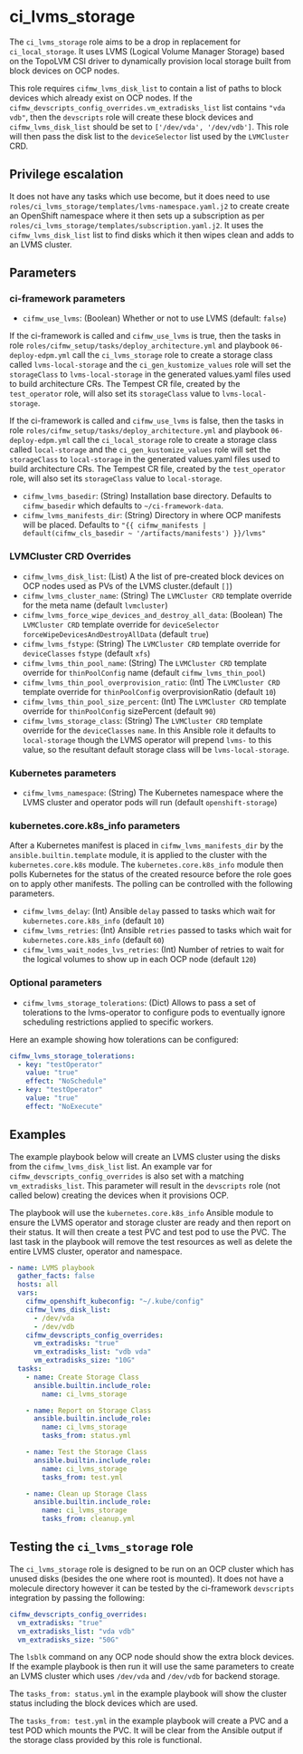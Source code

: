 # ci_lvms_storage

The `ci_lvms_storage` role aims to be a drop in replacement
for `ci_local_storage`. It uses LVMS (Logical Volume Manager
Storage) based on the TopoLVM CSI driver to dynamically
provision local storage built from block devices on OCP
nodes.

This role requires `cifmw_lvms_disk_list` to contain a list of
paths to block devices which already exist on OCP nodes. If
the `cifmw_devscripts_config_overrides.vm_extradisks_list` list
contains `"vda vdb"`, then the `devscripts` role will create these
block devices and `cifmw_lvms_disk_list` should be set to
`['/dev/vda', '/dev/vdb']`. This role will then pass the disk list
to the `deviceSelector` list used by the `LVMCluster` CRD.

## Privilege escalation

It does not have any tasks which use become, but it does need to use
`roles/ci_lvms_storage/templates/lvms-namespace.yaml.j2` to create
create an OpenShift namespace where it then sets up a subscription
as per `roles/ci_lvms_storage/templates/subscription.yaml.j2`. It
uses the `cifmw_lvms_disk_list` list to find disks which it then wipes
clean and adds to an LVMS cluster.

## Parameters

### ci-framework parameters

* `cifmw_use_lvms`: (Boolean) Whether or not to use LVMS (default: `false`)

If the ci-framework is called and `cifmw_use_lvms` is true, then
the tasks in role `roles/cifmw_setup/tasks/deploy_architecture.yml`
and playbook `06-deploy-edpm.yml` call the `ci_lvms_storage` role to create
a storage class called `lvms-local-storage` and the `ci_gen_kustomize_values`
role will set the `storageClass` to `lvms-local-storage` in the generated
values.yaml files used to build architecture CRs. The Tempest
CR file, created by the `test_operator` role, will also set its
`storageClass` value to `lvms-local-storage`.

If the ci-framework is called and `cifmw_use_lvms` is false, then the
tasks in role `roles/cifmw_setup/tasks/deploy_architecture.yml` and playbook
`06-deploy-edpm.yml` call the `ci_local_storage` role to create a storage class
called `local-storage` and the `ci_gen_kustomize_values` role will set
the `storageClass` to `local-storage` in the generated values.yaml
files used to build architecture CRs. The Tempest CR file, created by
the `test_operator` role, will also set its `storageClass` value to
`local-storage`.

* `cifmw_lvms_basedir`: (String) Installation base directory. Defaults to `cifmw_basedir` which defaults to `~/ci-framework-data`.
* `cifmw_lvms_manifests_dir`: (String) Directory in where OCP manifests will be placed. Defaults to `"{{ cifmw_manifests | default(cifmw_cls_basedir ~ '/artifacts/manifests') }}/lvms"`

### LVMCluster CRD Overrides

* `cifmw_lvms_disk_list`: (List) A the list of pre-created block devices on OCP nodes used as PVs of the LVMS cluster.(default `[]`)
* `cifmw_lvms_cluster_name`: (String) The `LVMCluster CRD` template override for the meta name (default `lvmcluster`)
* `cifmw_lvms_force_wipe_devices_and_destroy_all_data`: (Boolean) The `LVMCluster CRD` template override for `deviceSelector` `forceWipeDevicesAndDestroyAllData` (default `true`)
* `cifmw_lvms_fstype`: (String) The `LVMCluster CRD` template override for `deviceClasses` `fstype` (default `xfs`)
* `cifmw_lvms_thin_pool_name`: (String) The `LVMCluster CRD` template override for `thinPoolConfig` name (default `cifmw_lvms_thin_pool`)
* `cifmw_lvms_thin_pool_overprovision_ratio`: (Int) The `LVMCluster CRD` template override for `thinPoolConfig` overprovisionRatio (default `10`)
* `cifmw_lvms_thin_pool_size_percent`: (Int) The `LVMCluster CRD` template override for `thinPoolConfig` sizePercent (default `90`)
* `cifmw_lvms_storage_class`: (String) The `LVMCluster CRD` template override for the `deviceClasses` `name`. In this Ansible role it defaults to `local-storage` though the LVMS operator will prepend `lvms-` to this value, so the resultant default storage class will be `lvms-local-storage`.

### Kubernetes parameters

* `cifmw_lvms_namespace`: (String) The Kubernetes namespace where the LVMS cluster and operator pods will run (default `openshift-storage`)

### kubernetes.core.k8s_info parameters

After a Kubernetes manifest is placed in `cifmw_lvms_manifests_dir` by
the `ansible.builtin.template` module, it is applied to the cluster
with the `kubernetes.core.k8s` module. The `kubernetes.core.k8s_info`
module then polls Kubernetes for the status of the created resource
before the role goes on to apply other manifests. The polling can
be controlled with the following parameters.

* `cifmw_lvms_delay`: (Int) Ansible `delay` passed to tasks which wait for `kubernetes.core.k8s_info` (default `10`)
* `cifmw_lvms_retries`: (Int) Ansible `retries` passed to tasks which wait for `kubernetes.core.k8s_info` (default `60`)
* `cifmw_lvms_wait_nodes_lvs_retries`: (Int) Number of retries to wait for the logical volumes to show up in each OCP node (default `120`)

### Optional parameters

* `cifmw_lvms_storage_tolerations`: (Dict) Allows to pass a set of tolerations to the lvms-operator to configure pods to eventually ignore scheduling restrictions applied to specific workers.

Here an example showing how tolerations can be configured:

```yaml
cifmw_lvms_storage_tolerations:
  - key: "testOperator"
    value: "true"
    effect: "NoSchedule"
  - key: "testOperator"
    value: "true"
    effect: "NoExecute"
```

## Examples

The example playbook below will create an LVMS cluster using the disks
from the `cifmw_lvms_disk_list` list. An example var for
`cifmw_devscripts_config_overrides` is also set with a matching
`vm_extradisks_list`. This parameter will result in the `devscripts`
role (not called below) creating the devices when it provisions OCP.

The playbook will use the `kubernetes.core.k8s_info` Ansible module
to ensure the LVMS operator and storage cluster are ready and then
report on their status. It will then create a test PVC and test pod
to use the PVC. The last task in the playbook will remove the test
resources as well as delete the entire LVMS cluster, operator and
namespace.

```yaml
- name: LVMS playbook
  gather_facts: false
  hosts: all
  vars:
    cifmw_openshift_kubeconfig: "~/.kube/config"
    cifmw_lvms_disk_list:
      - /dev/vda
      - /dev/vdb
    cifmw_devscripts_config_overrides:
      vm_extradisks: "true"
      vm_extradisks_list: "vdb vda"
      vm_extradisks_size: "10G"
  tasks:
    - name: Create Storage Class
      ansible.builtin.include_role:
        name: ci_lvms_storage

    - name: Report on Storage Class
      ansible.builtin.include_role:
        name: ci_lvms_storage
        tasks_from: status.yml

    - name: Test the Storage Class
      ansible.builtin.include_role:
        name: ci_lvms_storage
        tasks_from: test.yml

    - name: Clean up Storage Class
      ansible.builtin.include_role:
        name: ci_lvms_storage
        tasks_from: cleanup.yml
```

## Testing the `ci_lvms_storage` role

The `ci_lvms_storage` role is designed to be run on an OCP cluster
which has unused disks (besides the one where root is mounted). It
does not have a molecule directory however it can be tested by the
ci-framework `devscripts` integration by passing the following:

```yaml
cifmw_devscripts_config_overrides:
  vm_extradisks: "true"
  vm_extradisks_list: "vda vdb"
  vm_extradisks_size: "50G"
```
The `lsblk` command on any OCP node should show the extra block
devices. If the example playbook is then run it will use the same
parameters to create an LVMS cluster which uses `/dev/vda` and
`/dev/vdb` for backend storage.

The `tasks_from: status.yml` in the example playbook will show
the cluster status including the block devices which are used.

The `tasks_from: test.yml` in the example playbook will create
a PVC and a test POD which mounts the PVC. It will be clear from
the Ansible output if the storage class provided by this role
is functional.
